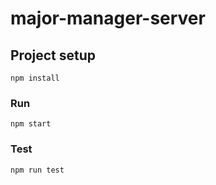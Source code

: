 # major-manager-server
 


## Project setup
```
npm install
```

### Run
```
npm start
```
### Test
```
npm run test
```